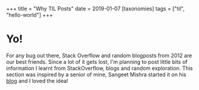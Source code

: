 +++
title = "Why TIL Posts"
date = 2019-01-07
[taxonomies]
tags = ["til", "hello-world"]
+++

# Yo!

For any bug out there, Stack Overflow and random blogposts from 2012 are our best friends. Since a lot of it gets lost, I'm planning to post little bits of information I learnt from StackOverflow, blogs and random exploration. This section was inspired by a senior of mine, Sangeet Mishra started it on his [blog](https://sangeetmishra.in/til/) and I loved the idea!
